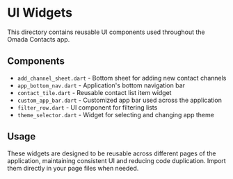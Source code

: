 # UI Widgets

This directory contains reusable UI components used throughout the Omada Contacts app.

## Components

- `add_channel_sheet.dart` - Bottom sheet for adding new contact channels
- `app_bottom_nav.dart` - Application's bottom navigation bar
- `contact_tile.dart` - Reusable contact list item widget
- `custom_app_bar.dart` - Customized app bar used across the application
- `filter_row.dart` - UI component for filtering lists
- `theme_selector.dart` - Widget for selecting and changing app theme

## Usage

These widgets are designed to be reusable across different pages of the application, maintaining consistent UI and reducing code duplication. Import them directly in your page files when needed.